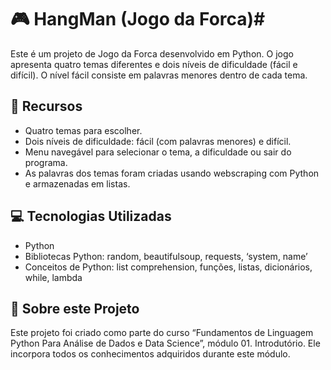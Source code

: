 # 🎮 HangMan (Jogo da Forca)#
Este é um projeto de Jogo da Forca desenvolvido em Python. O jogo apresenta quatro temas diferentes e dois níveis de dificuldade (fácil e difícil). O nível fácil consiste em palavras menores dentro de cada tema.

## 🎯 Recursos
- Quatro temas para escolher.
- Dois níveis de dificuldade: fácil (com palavras menores) e difícil.
- Menu navegável para selecionar o tema, a dificuldade ou sair do programa.
- As palavras dos temas foram criadas usando webscraping com Python e armazenadas em listas.

## 💻 Tecnologias Utilizadas
- Python
- Bibliotecas Python: random, beautifulsoup, requests, ‘system, name’
- Conceitos de Python: list comprehension, funções, listas, dicionários, while, lambda

## 📘 Sobre este Projeto
Este projeto foi criado como parte do curso “Fundamentos de Linguagem Python Para Análise de Dados e Data Science”, módulo 01. Introdutório. Ele incorpora todos os conhecimentos adquiridos durante este módulo.